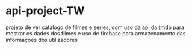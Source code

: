 # api-project-TW
projeto de ver catalogo de filmes e series, com uso da api da tmdb para mostrar os dados dos filmes e uso de firebase para armazenamento das informaçoes dos utilizadores
